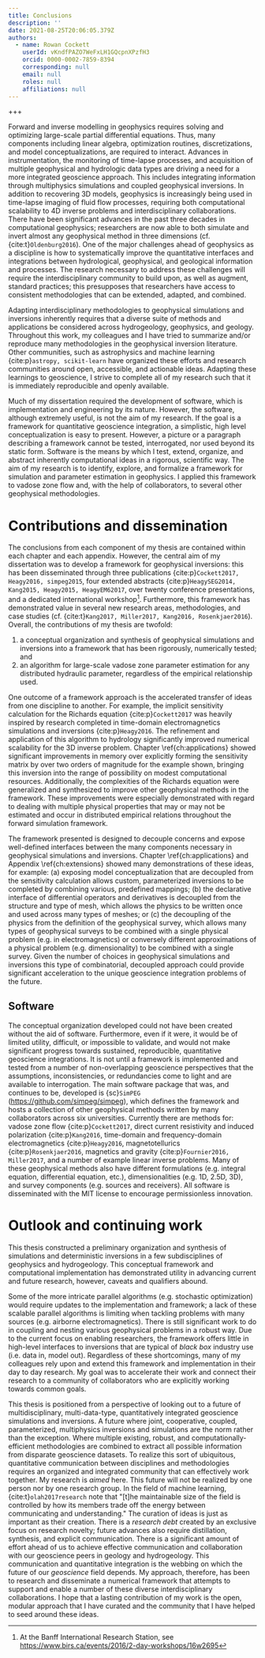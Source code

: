 ```yaml
---
title: Conclusions
description: ''
date: 2021-08-25T20:06:05.379Z
authors:
  - name: Rowan Cockett
    userId: vKndfPAZO7WeFxLH1GQcpnXPzfH3
    orcid: 0000-0002-7859-8394
    corresponding: null
    email: null
    roles: null
    affiliations: null
---
```


+++

Forward and inverse modelling in geophysics requires solving and optimizing large-scale partial differential equations. Thus, many components including linear algebra, optimization routines, discretizations, and model conceptualizations, are required to interact. Advances in instrumentation, the monitoring of time-lapse processes, and acquisition of multiple geophysical and hydrologic data types are driving a need for a more integrated geoscience approach. This includes integrating information through multiphysics simulations and coupled geophysical inversions. In addition to recovering 3D models, geophysics is increasingly being used in time-lapse imaging of fluid flow processes, requiring both computational scalability to 4D inverse problems and interdisciplinary collaborations. There have been significant advances in the past three decades in computational geophysics; researchers are now able to both simulate and invert almost any geophysical method in three dimensions (cf. {cite:t}`Oldenburg2016`). One of the major challenges ahead of geophysics as a discipline is how to systematically improve the quantitative interfaces and integrations between hydrological, geophysical, and geological information and processes. The research necessary to address these challenges will require the interdisciplinary community to build upon, as well as augment, standard practices; this presupposes that researchers have access to consistent methodologies that can be extended, adapted, and combined.

Adapting interdisciplinary methodologies to geophysical simulations and inversions inherently requires that a diverse suite of methods and applications be considered across hydrogeology, geophysics, and geology. Throughout this work, my colleagues and I have tried to summarize and/or reproduce many methodologies in the geophysical inversion literature. Other communities, such as astrophysics and machine learning {cite:p}`astropy, scikit-learn` have organized these efforts and research communities around open, accessible, and actionable ideas. Adapting these learnings to geoscience, I strive to complete all of my research such that it is immediately reproducible and openly available.

Much of my dissertation required the development of software, which is implementation and engineering by its nature. However, the software, although extremely useful, is not the aim of my research. If the goal is a framework for quantitative geoscience integration, a simplistic, high level conceptualization is easy to present. However, a picture or a paragraph describing a framework cannot be tested, interrogated, nor used beyond its static form. Software is the means by which I test, extend, organize, and abstract inherently computational ideas in a rigorous, scientific way. The aim of my research is to identify, explore, and formalize a framework for simulation and parameter estimation in geophysics. I applied this framework to vadose zone flow and, with the help of collaborators, to several other geophysical methodologies.

# Contributions and dissemination

The conclusions from each component of my thesis are contained within each chapter and each appendix. However, the central aim of my dissertation was to develop a framework for geophysical inversions: this has been disseminated through three publications {cite:p}`Cockett2017, Heagy2016, simpeg2015`, four extended abstracts {cite:p}`HeagySEG2014, Kang2015, Heagy2015, HeagyEM62017`, over twenty conference presentations, and a dedicated international workshop[^1]. Furthermore, this framework has demonstrated value in several new research areas, methodologies, and case studies (cf. {cite:t}`Kang2017, Miller2017, Kang2016, Rosenkjaer2016`). Overall, the contributions of my thesis are twofold:

[^1]: At the Banff International Research Station, see <https://www.birs.ca/events/2016/2-day-workshops/16w2695>

1. a conceptual organization and synthesis of geophysical simulations and inversions into a framework that has been rigorously, numerically tested; and
2. an algorithm for large-scale vadose zone parameter estimation for any distributed hydraulic parameter, regardless of the empirical relationship used.

One outcome of a framework approach is the accelerated transfer of ideas from one discipline to another. For example, the implicit sensitivity calculation for the Richards equation {cite:p}`Cockett2017` was heavily inspired by research completed in time-domain electromagnetics simulations and inversions {cite:p}`Heagy2016`. The refinement and application of this algorithm to hydrology significantly improved numerical scalability for the 3D inverse problem. Chapter \ref{ch:applications} showed significant improvements in memory over explicitly forming the sensitivity matrix by over two orders of magnitude for the example shown, bringing this inversion into the range of possibility on modest computational resources. Additionally, the complexities of the Richards equation were generalized and synthesized to improve other geophysical methods in the framework. These improvements were especially demonstrated with regard to dealing with multiple physical properties that may or may not be estimated and occur in distributed empirical relations throughout the forward simulation framework.

The framework presented is designed to decouple concerns and expose well-defined interfaces between the many components necessary in geophysical simulations and inversions. Chapter \ref{ch:applications} and Appendix \ref{ch:extensions} showed many demonstrations of these ideas, for example: (a) exposing model conceptualization that are decoupled from the sensitivity calculation allows custom, parameterized inversions to be completed by combining various, predefined mappings; (b) the declarative interface of differential operators and derivatives is decoupled from the structure and type of mesh, which allows the physics to be written once and used across many types of meshes; or (c) the decoupling of the physics from the definition of the geophysical survey, which allows many types of geophysical surveys to be combined with a single physical problem (e.g. in electromagnetics) or conversely different approximations of a physical problem (e.g. dimensionality) to be combined with a single survey. Given the number of choices in geophysical simulations and inversions this type of combinatorial, decoupled approach could provide significant acceleration to the unique geoscience integration problems of the future.

## Software

The conceptual organization developed could not have been created without the aid of software. Furthermore, even if it were, it would be of limited utility, difficult, or impossible to validate, and would not make significant progress towards sustained, reproducible, quantitative geoscience integrations. It is not until a framework is implemented and tested from a number of non-overlapping geoscience perspectives that the assumptions, inconsistencies, or redundancies come to light and are available to interrogation. The main software package that was, and continues to be, developed is {sc}`SimPEG` (<https://github.com/simpeg/simpeg>), which defines the framework and hosts a collection of other geophysical methods written by many collaborators across six universities. Currently there are methods for: vadose zone flow {cite:p}`Cockett2017`, direct current resistivity and induced polarization {cite:p}`Kang2016`, time-domain and frequency-domain electromagnetics {cite:p}`Heagy2016`, magnetotellurics {cite:p}`Rosenkjaer2016`, magnetics and gravity {cite:p}`Fournier2016, Miller2017`, and a number of example linear inverse problems. Many of these geophysical methods also have different formulations (e.g. integral equation, differential equation, etc.), dimensionalities (e.g. 1D, 2.5D, 3D), and survey components (e.g. sources and receivers). All software is disseminated with the MIT license to encourage permissionless innovation.

# Outlook and continuing work

This thesis constructed a preliminary organization and synthesis of simulations and deterministic inversions in a few subdisciplines of geophysics and hydrogeology. This conceptual framework and computational implementation has demonstrated utility in advancing current and future research, however, caveats and qualifiers abound.

Some of the more intricate parallel algorithms (e.g. stochastic optimization) would require updates to the implementation and framework; a lack of these scalable parallel algorithms is limiting when tackling problems with many sources (e.g. airborne electromagnetics). There is still significant work to do in coupling and nesting various geophysical problems in a robust way. Due to the current focus on enabling researchers, the framework offers little in high-level interfaces to inversions that are typical of _black box_ industry use (i.e. data in, model out). Regardless of these shortcomings, many of my colleagues rely upon and extend this framework and implementation in their day to day research. My goal was to accelerate their work and connect their research to a community of collaborators who are explicitly working towards common goals.

This thesis is positioned from a perspective of looking out to a future of multidisciplinary, multi-data-type, quantitatively integrated geoscience simulations and inversions. A future where joint, cooperative, coupled, parameterized, multiphysics inversions and simulations are the norm rather than the exception. Where multiple existing, robust, and computationally-efficient methodologies are combined to extract all possible information from disparate geoscience datasets. To realize this sort of ubiquitous, quantitative communication between disciplines and methodologies requires an organized and integrated community that can effectively work together. My research is _aimed_ here. This future will not be realized by one person nor by one research group. In the field of machine learning, {cite:t}`olah2017research` note that "[t]he maintainable size of the field is controlled by how its members trade off the energy between communicating and understanding." The curation of ideas is just as important as their creation. There is a _research debt_ created by an exclusive focus on research novelty; future advances also require distillation, synthesis, and explicit communication. There is a significant amount of effort ahead of us to achieve effective communication and collaboration with our geoscience peers in geology and hydrogeology. This communication and quantitative integration is the webbing on which the future of our _geoscience_ field depends. My approach, therefore, has been to research and disseminate a numerical framework that attempts to support and enable a number of these diverse interdisciplinary collaborations. I hope that a lasting contribution of my work is the open, modular approach that I have curated and the community that I have helped to seed around these ideas.
